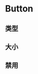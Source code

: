 # Button

## 类型
<template>
    <w-button>Default</w-button>
    <w-button type="primary">Primary</w-button>
    <w-button type="danger">Danger</w-button>
    <w-button type="success">Success</w-button>
    <w-button type="info">Info</w-button>
</template>

## 大小
<template>
    <w-button type="primary">normal</w-button>
    <w-button size="lg">Large</w-button>
    <w-button size="sm" type="danger">Danger</w-button>
</template>

## 禁用
<template>
    <w-button type="primary">normal</w-button>
    <w-button type="primary" disabled>disabled</w-button>
</template>
